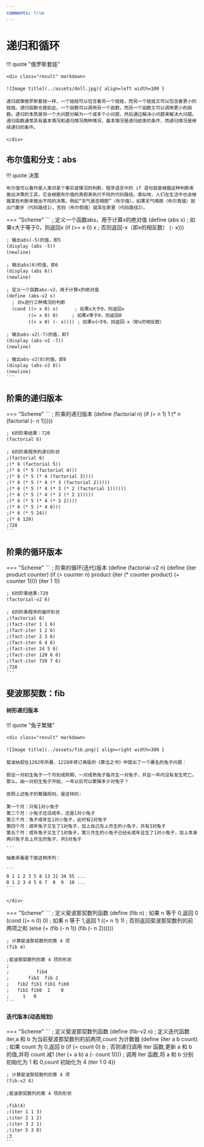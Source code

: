 ```yaml
---
comments: true
---
```


# 递归和循环

!!! quote "俄罗斯套娃"

	<div class="result" markdown>

    ![Image title](../assets/doll.jpg){ align=left width=100 }

    递归就像俄罗斯套娃一样，一个娃娃可以包含着另一个娃娃，而另一个娃娃又可以包含着更小的娃娃。递归函数也是如此，一个函数可以调用另一个函数，而另一个函数又可以调用更小的函数。递归的本质是将一个大问题分解为一个或多个小问题，然后通过解决小问题来解决大问题。递归函数通常具有基本情况和递归情况两种情况，基本情况是递归结束的条件，而递归情况是继续递归的条件。

    </div>

## 布尔值和分支：abs

!!! quote 决策

	布尔值可以看作是人类对某个事实或情况的判断，程序语言中的 if 语句就是根据这种判断来做出决策的工具，它会根据布尔值的真假来执行不同的代码路径。类似地，人们在生活中也会根据某些判断来做出不同的决策。例如“天气是否晴朗”（布尔值）。如果天气晴朗（布尔真值）就出门散步（代码路径1），否则（布尔假值）就呆在家里（代码路径2）。

=== "Scheme"
	```
	; 定义一个函数abs，用于计算x的绝对值
	(define (abs x)
	  ; 如果x大于等于0，则返回x
	  (if (>= x 0)
		  x
		  ; 否则返回-x（即x的相反数）
		  (- x)))

	; 输出abs(-5)的值，即5
	(display (abs -5))
	(newline)

	; 输出abs(6)的值，即6
	(display (abs 6))
	(newline)

	; 定义一个函数abs-v2，用于计算x的绝对值
	(define (abs-v2 x)
	  ; 对x进行三种情况的判断
	  (cond ((> x 0) x)      ; 如果x大于0，则返回x
			((= x 0) 0)     ; 如果x等于0，则返回0
			((< x 0) (- x)))) ; 如果x小于0，则返回-x（即x的相反数）

	; 输出abs-v2(-7)的值，即7
	(display (abs-v2 -7))
	(newline)

	; 输出abs-v2(8)的值，即8
	(display (abs-v2 8))
	(newline)
	```

## 阶乘的递归版本

=== "Scheme"
	```
	; 阶乘的递归版本
	(define (factorial n)
	  (if (= n 1)
		  1
		  (* n (factorial (- n 1)))))

	; 6的阶乘结果：720
	(factorial 6)

	; 6的阶乘程序的递归形状
	;(factorial 6)
	;(* 6 (factorial 5))
	;(* 6 (* 5 (factorial 4)))
	;(* 6 (* 5 (* 4 (factorial 3))))
	;(* 6 (* 5 (* 4 (* 3 (factorial 2)))))
	;(* 6 (* 5 (* 4 (* 3 (* 2 (factorial 1))))))
	;(* 6 (* 5 (* 4 (* 3 (* 2 1)))))
	;(* 6 (* 5 (* 4 (* 3 2))))
	;(* 6 (* 5 (* 4 6)))
	;(* 6 (* 5 24))
	;(* 6 120)
	;720
	```	

## 阶乘的循环版本

=== "Scheme"
	```
	; 阶乘的循环(迭代)版本
	(define (factorial-v2 n)
	  (define (iter product counter)
		(if (> counter n)
			product
			(iter (* counter product)
				  (+ counter 1))))
	  (iter 1 1))

	; 6的阶乘结果:720
	(factorial-v2 6)

	; 6的阶乘程序的循环形状
	;(factorial 6)
	;(fact-iter 1 1 6)
	;(fact-iter 1 2 6)
	;(fact-iter 2 3 6)
	;(fact-iter 6 4 6)
	;(fact-iter 24 5 6)
	;(fact-iter 120 6 6)
	;(fact-iter 720 7 6)
	;720
	```

## 斐波那契数：fib

#### 树形递归版本

!!! quote "兔子繁殖"

	<div class="result" markdown>

    ![Image title](../assets/fib.png){ align=right width=300 }

    斐波纳契在1202年所著、1228年修订再版的《算法之书》中提出了一个著名的兔子问题：

	假设一对初生兔子一个月到成熟期，一对成熟兔子每月生一对兔子，并且一年内没有发生死亡。那么，由一对初生兔子开始，一年以后可以繁殖多少对兔子？

	依照上述兔子的繁殖规则，是这样的:

	第一个月：只有1对小兔子
	第二个月：小兔子还没成年，还是1对小兔子
	第三个月：兔子成年生1对小兔子，此时有2对兔子
	第四个月：成年兔子又生了1对兔子，加上自己及上月生的小兔子，共有3对兔子
	第五个月：成年兔子又生了1对兔子，第三月生的小兔子已经长成年且生了1对小兔子，加上本身两只兔子及上月生的兔子，共5对兔子
	...

	抽象来看是下面这种序列：
	
	```
	0 1 1 2 3 5 8 13 21 34 55 ...
	0 1 2 3 4 5 6 7  8  9  10 ... 
	```

    </div>
	
=== "Scheme"
	```
	; 定义斐波那契数列函数
	(define (fib n)
	  ; 如果 n 等于 0,返回 0
	  (cond ((= n 0) 0)
			; 如果 n 等于 1,返回 1
			((= n 1) 1)
			; 否则返回斐波那契数列的前两项之和
			(else (+ (fib (- n 1))
					 (fib (- n 2))))))

	; 计算斐波那契数列的第 4 项
	(fib 4)

	;斐波那契数列的第 4 项的形状
	;
	;          fib4       
	;       fib3  fib 2
	;   fib2 fib1 fib1 fib0
	;   fib1 fib0  1    0
	;     1   0
	```

#### 迭代版本(动态规划)

=== "Scheme"
	```
	; 定义斐波那契数列函数
	(define (fib-v2 n)
	  ; 定义迭代函数 iter,a 和 b 为当前斐波那契数列的前两项,count 为计数器
	  (define (iter a b count)
		; 如果 count 为 0,返回 b
		(if (= count 0)
			b
			; 否则递归调用 iter 函数,更新 a 和 b 的值,并将 count 减1
			(iter (+ a b) a (- count 1))))
	  ; 调用 iter 函数,将 a 和 b 分别初始化为 1 和 0,count 初始化为 4
	  (iter 1 0 4))

	; 计算斐波那契数列的第 4 项
	(fib-v2 4)

	;斐波那契数列的第 4 项的形状

	;fib(4)
	;(iter 1 1 3)
	;(iter 2 1 2)
	;(iter 3 2 1)
	;(iter 5 3 0)
	;3
	```